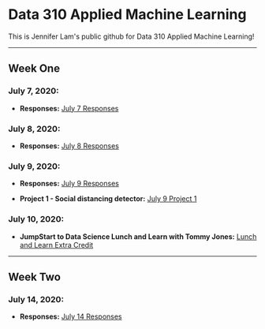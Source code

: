 # Data 310 Applied Machine Learning
This is Jennifer Lam's public github for Data 310 Applied Machine Learning!

---

## **Week One** 
### **July 7, 2020:**
- **Responses:** [July 7 Responses](https://jlam01.github.io/jlam01-machine-learning/july7)

### **July 8, 2020:**
- **Responses:** [July 8 Responses](https://jlam01.github.io/jlam01-machine-learning/july8)

### **July 9, 2020:**
- **Responses:** [July 9 Responses](https://jlam01.github.io/jlam01-machine-learning/july9)

- **Project 1 - Social distancing detector:** [July 9 Project 1](https://jlam01.github.io/jlam01-machine-learning/socialdistancingdetector)

### **July 10, 2020:**
- **JumpStart to Data Science Lunch and Learn with Tommy Jones:** [Lunch and Learn Extra Credit](https://jlam01.github.io/jlam01-machine-learning/july10)

---

## **Week Two**
### **July 14, 2020:**
- **Responses:** [July 14 Responses](https://jlam01.github.io/jlam01-machine-learning/july14)
